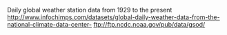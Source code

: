 Daily global weather station data from 1929 to the present
http://www.infochimps.com/datasets/global-daily-weather-data-from-the-national-climate-data-center-
ftp://ftp.ncdc.noaa.gov/pub/data/gsod/

